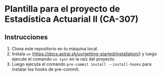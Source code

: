 # Plantilla para el proyecto de Estadística Actuarial II (CA-307)

## Instrucciones

1. Clona este repositorio en tu máquina local.
1. Instala `uv` (https://docs.astral.sh/uv/getting-started/installation/) y luego ejecute el comando `uv sync` en la raíz del proyecto.
1. Luego ejecuta el comando `pre-commit install --install-hooks` para instalar los hooks de pre-commit.
